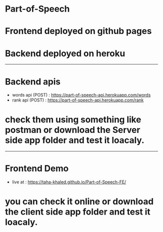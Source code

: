 # Part-of-Speech
# Frontend deployed on github pages
# Backend deployed on heroku
--------------------------------
# Backend apis

- words api (POST) : https://part-of-speech-api.herokuapp.com/words
- rank api  (POST) : https://part-of-speech-api.herokuapp.com/rank
# check them using something like postman or download the Server side app folder and test it loacaly.
--------------------------------
# Frontend Demo 
- live at : https://taha-khaled.github.io/Part-of-Speech-FE/
# you can check it online or download the client side app folder and test it loacaly.
